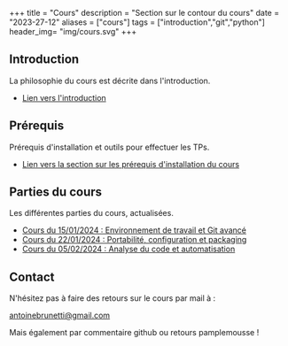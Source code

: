 +++
title = "Cours"
description = "Section sur le contour du cours"
date = "2023-27-12"
aliases = ["cours"]
tags = ["introduction","git","python"]
header_img= "img/cours.svg"
+++

## Introduction

La philosophie du cours est décrite dans l'introduction. 

- [Lien vers l'introduction](/cours/introduction)

## Prérequis

Prérequis d'installation et outils pour effectuer les TPs.

- [Lien vers la section sur les prérequis d'installation du cours](/cours/introduction)

## Parties du cours

Les différentes parties du cours, actualisées.
- [Cours du 15/01/2024 : Environnement de travail et Git avancé](/cours/git/)
- [Cours du 22/01/2024 : Portabilité, configuration et packaging](/cours/portabilite/)
- [Cours du 05/02/2024 : Analyse du code et automatisation](/cours/qualite-automatisation/)

## Contact
N'hésitez pas à faire des retours sur le cours par mail à :

<a href="mailto:antoinebrunetti@gmail.com">antoinebrunetti@gmail.com</a>

Mais également par commentaire github ou retours pamplemousse !

